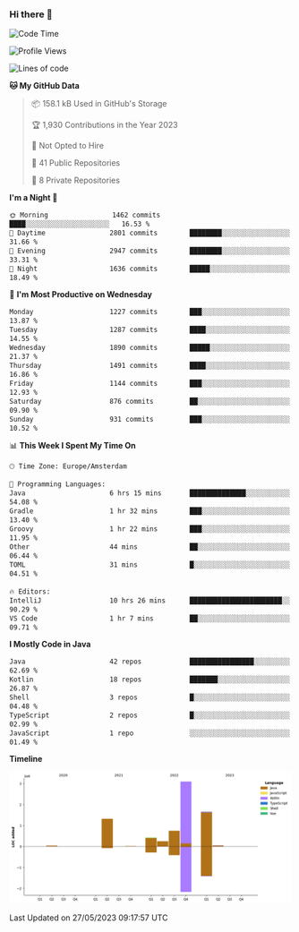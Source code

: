 ### Hi there 👋


<!--START_SECTION:waka-->
![Code Time](http://img.shields.io/badge/Code%20Time-3%2C230%20hrs%2033%20mins-blue)

![Profile Views](http://img.shields.io/badge/Profile%20Views-4-blue)

![Lines of code](https://img.shields.io/badge/From%20Hello%20World%20I%27ve%20Written-7.6%20million%20lines%20of%20code-blue)

**🐱 My GitHub Data** 

> 📦 158.1 kB Used in GitHub's Storage 
 > 
> 🏆 1,930 Contributions in the Year 2023
 > 
> 🚫 Not Opted to Hire
 > 
> 📜 41 Public Repositories 
 > 
> 🔑 8 Private Repositories 
 > 
**I'm a Night 🦉** 

```text
🌞 Morning                1462 commits        ████░░░░░░░░░░░░░░░░░░░░░   16.53 % 
🌆 Daytime                2801 commits        ████████░░░░░░░░░░░░░░░░░   31.66 % 
🌃 Evening                2947 commits        ████████░░░░░░░░░░░░░░░░░   33.31 % 
🌙 Night                  1636 commits        █████░░░░░░░░░░░░░░░░░░░░   18.49 % 
```
📅 **I'm Most Productive on Wednesday** 

```text
Monday                   1227 commits        ███░░░░░░░░░░░░░░░░░░░░░░   13.87 % 
Tuesday                  1287 commits        ████░░░░░░░░░░░░░░░░░░░░░   14.55 % 
Wednesday                1890 commits        █████░░░░░░░░░░░░░░░░░░░░   21.37 % 
Thursday                 1491 commits        ████░░░░░░░░░░░░░░░░░░░░░   16.86 % 
Friday                   1144 commits        ███░░░░░░░░░░░░░░░░░░░░░░   12.93 % 
Saturday                 876 commits         ██░░░░░░░░░░░░░░░░░░░░░░░   09.90 % 
Sunday                   931 commits         ███░░░░░░░░░░░░░░░░░░░░░░   10.52 % 
```


📊 **This Week I Spent My Time On** 

```text
🕑︎ Time Zone: Europe/Amsterdam

💬 Programming Languages: 
Java                     6 hrs 15 mins       ██████████████░░░░░░░░░░░   54.08 % 
Gradle                   1 hr 32 mins        ███░░░░░░░░░░░░░░░░░░░░░░   13.40 % 
Groovy                   1 hr 22 mins        ███░░░░░░░░░░░░░░░░░░░░░░   11.95 % 
Other                    44 mins             ██░░░░░░░░░░░░░░░░░░░░░░░   06.44 % 
TOML                     31 mins             █░░░░░░░░░░░░░░░░░░░░░░░░   04.51 % 

🔥 Editors: 
IntelliJ                 10 hrs 26 mins      ███████████████████████░░   90.29 % 
VS Code                  1 hr 7 mins         ██░░░░░░░░░░░░░░░░░░░░░░░   09.71 % 
```

**I Mostly Code in Java** 

```text
Java                     42 repos            ████████████████░░░░░░░░░   62.69 % 
Kotlin                   18 repos            ███████░░░░░░░░░░░░░░░░░░   26.87 % 
Shell                    3 repos             █░░░░░░░░░░░░░░░░░░░░░░░░   04.48 % 
TypeScript               2 repos             █░░░░░░░░░░░░░░░░░░░░░░░░   02.99 % 
JavaScript               1 repo              ░░░░░░░░░░░░░░░░░░░░░░░░░   01.49 % 
```



**Timeline**

![Lines of Code chart](https://raw.githubusercontent.com/powercasgamer/powercasgamer/master/assets/bar_graph.png)


 Last Updated on 27/05/2023 09:17:57 UTC
<!--END_SECTION:waka-->

